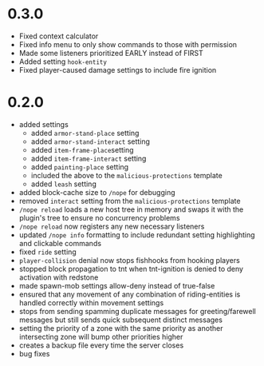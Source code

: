 # 0.3.0
- Fixed context calculator
- Fixed info menu to only show commands to those with permission
- Made some listeners prioritized EARLY instead of FIRST
- Added setting `hook-entity`
- Fixed player-caused damage settings to include fire ignition


# 0.2.0
- added settings
  - added `armor-stand-place` setting
  - added `armor-stand-interact` setting
  - added `item-frame-place`setting
  - added `item-frame-interact` setting
  - added `painting-place` setting
  - included the above to the `malicious-protections` template
  - added `leash` setting
- added block-cache size to `/nope` for debugging
- removed `interact` setting from the `malicious-protections` template
- `/nope reload` loads a new host tree in memory and swaps it with the 
  plugin's tree to ensure no concurrency problems 
- `/nope reload` now registers any new necessary listeners
- updated `/nope info` formatting to include redundant setting highlighting and clickable commands
- fixed `ride` setting
- `player-collision` denial now stops fishhooks from hooking players
- stopped block propagation to tnt when tnt-ignition is denied to deny
  activation with redstone
- made spawn-mob settings allow-deny instead of true-false
- ensured that any movement of any combination of riding-entities is handled
  correctly within movement settings
- stops from sending spamming duplicate messages for greeting/farewell messages
  but still sends quick subsequent distinct messages
- setting the priority of a zone with the same priority as another intersecting
  zone will bump other priorities higher
- creates a backup file every time the server closes
- bug fixes
